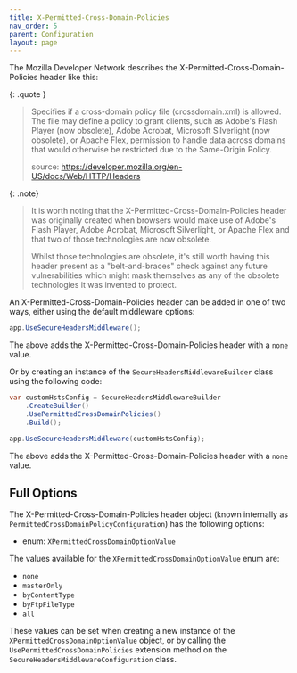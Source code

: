 ```yaml
---
title: X-Permitted-Cross-Domain-Policies
nav_order: 5
parent: Configuration
layout: page
---
```


The Mozilla Developer Network describes the X-Permitted-Cross-Domain-Policies header like this:

{: .quote }
> Specifies if a cross-domain policy file (crossdomain.xml) is allowed. The file may define a policy to grant clients, such as Adobe's Flash Player (now obsolete), Adobe Acrobat, Microsoft Silverlight (now obsolete), or Apache Flex, permission to handle data across domains that would otherwise be restricted due to the Same-Origin Policy.
>
> source: https://developer.mozilla.org/en-US/docs/Web/HTTP/Headers

{: .note} 
> It is worth noting that the X-Permitted-Cross-Domain-Policies header was originally created when browsers would make use of Adobe's Flash Player, Adobe Acrobat, Microsoft Silverlight, or Apache Flex and that two of those technologies are now obsolete.
> 
> Whilst those technologies are obsolete, it's still worth having this header present as a "belt-and-braces" check against any future vulnerabilities which might mask themselves as any of the obsolete technologies it was invented to protect.

An X-Permitted-Cross-Domain-Policies header can be added in one of two ways, either using the default middleware options:

```csharp
app.UseSecureHeadersMiddleware();
```

The above adds the X-Permitted-Cross-Domain-Policies header with a `none` value.

Or by creating an instance of the `SecureHeadersMiddlewareBuilder` class using the following code:

```csharp
var customHstsConfig = SecureHeadersMiddlewareBuilder
    .CreateBuilder()
    .UsePermittedCrossDomainPolicies()
    .Build();

app.UseSecureHeadersMiddleware(customHstsConfig);
```

The above adds the X-Permitted-Cross-Domain-Policies header with a `none` value.

## Full Options

The X-Permitted-Cross-Domain-Policies header object (known internally as `PermittedCrossDomainPolicyConfiguration`) has the following options:

- enum: `XPermittedCrossDomainOptionValue`

The values available for the `XPermittedCrossDomainOptionValue` enum are:

- `none`
- `masterOnly`
- `byContentType`
- `byFtpFileType`
- `all`

These values can be set when creating a new instance of the `XPermittedCrossDomainOptionValue` object, or by calling the `UsePermittedCrossDomainPolicies` extension method on the `SecureHeadersMiddlewareConfiguration` class.
